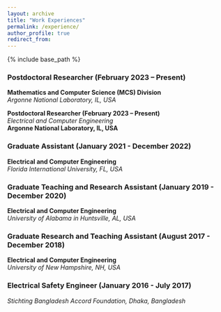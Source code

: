 ```yaml
---
layout: archive
title: "Work Experiences"
permalink: /experience/
author_profile: true
redirect_from:
---
```


{% include base_path %}

<!--## Work Experience-->


### Postdoctoral Researcher (February 2023 – Present) 
**Mathematics and Computer Science (MCS) Division**  
*Argonne National Laboratory, IL, USA*  
<!--📅 **February 2023 – Present**-->

**Postdoctoral Researcher (February 2023 – Present)**  
*Electrical and Computer Engineering*  
**Argonne National Laboratory, IL, USA**


### Graduate Assistant (January 2021 - December 2022)
**Electrical and Computer Engineering**  
*Florida International University, FL, USA*  
<!--📅 **January 2021 - December 2022**-->


### Graduate Teaching and Research Assistant (January 2019 - December 2020)
**Electrical and Computer Engineering**  
*University of Alabama in Huntsville, AL, USA*  
<!--📅 **January 2019 - December 2020**-->


### Graduate Research and Teaching Assistant (August 2017 - December 2018)
**Electrical and Computer Engineering**  
*University of New Hampshire, NH, USA*  
<!--📅 **August 2017 - December 2018**-->

### Electrical Safety Engineer (January 2016 - July 2017)
*Stichting Bangladesh Accord Foundation, Dhaka, Bangladesh*  
<!--📅 **January 2016 - July 2017**-->



<!--Assistant Professor (August 2024 - Present)
Electrical and Computer Engineering
The University of Akron, OH, USA

**Ph.D. in Electrical Engineering**  
*Iowa State University, Spring 2022*  
- **Major Professor:** Aditya Ramamoorthy  
- **Minor:** Mathematics




